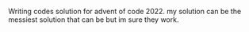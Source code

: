 Writing codes solution for advent of code 2022. my solution can be the messiest solution that can be but im sure they work.